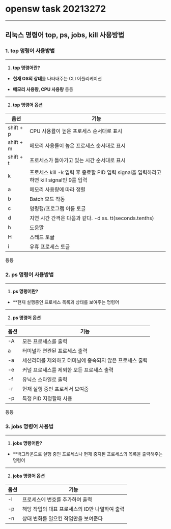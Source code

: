 # opensw task 20213272
---
## 리눅스 명령어 top, ps, jobs, kill 사용방법

### 1. top 명령어 사용방법
---

1) **top 명령어란?**

 * **현재 OS의 상태**를 나타내주는 CLI 어플리케이션

 * **메모리 사용량, CPU 사용량** 등등
---
2) **top 명령어 옵션**


|옵션|기능|
|--|-----|
|shift + p|CPU 사용률이 높은 프로세스 순서대로 표시|
|shift + m|메모리 사용률이 높은 프로세스 순서대로 표시|
|shift + t|프로세스가 돌아가고 있는 시간 순서대로 표시|
|k|프로세스 kill -k 입력 후 종료할 PID 입력 signal을 입력하라고 하면 kill signal인 9를 입력|
|a|메모리 사용량에 따라 정렬|
|b|Batch 모드 작동|
|c|명령행/프로그램 이름 토글|
|d|지연 시간 간격은 다음과 같다. -d ss. tt(seconds.tenths)|
|h|도움말|
|H|스레드 토글|
|i|유휴 프로세스 토글|


 등등

### 2. ps 명령어 사용방법
---

1) **ps 명렁어란?**

 * **현재 실행중인 프로세스 목록과 상태를 보여주는 명령어

---
2) **ps 명령어 옵션**


|옵션|기능|
|--|-----|
|-A|모든 프로세스를 출력|
|a|터미널과 연관된 프로세스 출력|
|-a|세션리더를 제외하고 터미널에 종속되지 않은 프로세스 출력|
|-e|커널 프로세스를 제외한 모든 프로세스 출력|
|-f|유닉스 스타일로 출력|
|-r|현재 실행 중인 프로세서 보여줌|
|-p|특정 PID 지정할때 사용|

등등

### 3. jobs 명령어 사용법
---

1) **jobs 명령어란?**

* **백그라운드로 실행 중인 프로세스나 현재 중지된 프로세스의 목록을 출력해주는 명령어

---
2) **jobs 명령어 옵션**


|옵션|기능|
|--|-----|
|-l|프로세스에 번호를 추가하여 출력|
|-p|해당 작업의 대표 프로세스의 ID만 나열하여 출력|
|-n|상태 변화를 일으킨 작업만을 보여준다|

